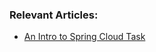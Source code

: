 ### Relevant Articles:
- [An Intro to Spring Cloud Task](http://www.baeldung.com/spring-cloud-task) 
